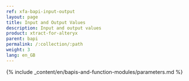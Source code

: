 ```yaml
---
ref: xfa-bapi-input-output
layout: page
title: Input and Output Values
description: Input and output values
product: xtract-for-alteryx
parent: bapi
permalink: /:collection/:path
weight: 3
lang: en_GB
---
```


{% include _content/en/bapis-and-function-modules/parameters.md %}